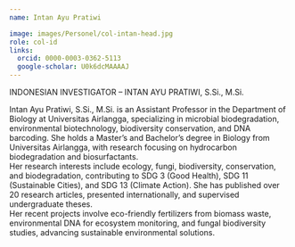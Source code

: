 ```yaml
---
name: Intan Ayu Pratiwi

image: images/Personel/col-intan-head.jpg
role: col-id
links:
  orcid: 0000-0003-0362-5113
  google-scholar: U0k6dcMAAAAJ
---
```

INDONESIAN INVESTIGATOR – INTAN AYU PRATIWI, S.Si., M.Si.

Intan Ayu Pratiwi, S.Si., M.Si. is an Assistant Professor in the Department of Biology at Universitas Airlangga, specializing in microbial biodegradation, environmental biotechnology, biodiversity conservation, and DNA barcoding. She holds a Master’s and Bachelor’s degree in Biology from Universitas Airlangga, with research focusing on hydrocarbon biodegradation and biosurfactants.
<br>
Her research interests include ecology, fungi, biodiversity, conservation, and biodegradation, contributing to SDG 3 (Good Health), SDG 11 (Sustainable Cities), and SDG 13 (Climate Action). She has published over 20 research articles, presented internationally, and supervised undergraduate theses.
<br>
Her recent projects involve eco-friendly fertilizers from biomass waste, environmental DNA for ecosystem monitoring, and fungal biodiversity studies, advancing sustainable environmental solutions.

